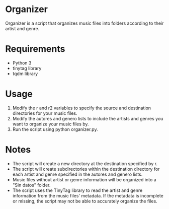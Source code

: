 # Organizer
Organizer is a script that organizes music files into folders according to their artist and genre.

# Requirements
* Python 3  
* tinytag library  
* tqdm library

# Usage
1. Modify the r and r2 variables to specify the source and destination directories for your music files.
2. Modify the autores and genero lists to include the artists and genres you want to organize your music files by.
3. Run the script using python organizer.py.

# Notes
* The script will create a new directory at the destination specified by r.
* The script will create subdirectories within the destination directory for each artist and genre specified in the autores and genero lists.
* Music files without artist or genre information will be organized into a "Sin datos" folder.
* The script uses the TinyTag library to read the artist and genre information from the music files' metadata. If the metadata is incomplete or missing, the script may not be able to accurately organize the files.
